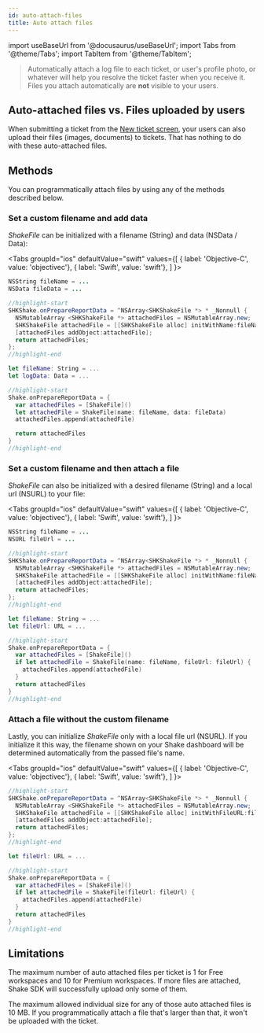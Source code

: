 ```yaml
---
id: auto-attach-files
title: Auto attach files
---
```

import useBaseUrl from '@docusaurus/useBaseUrl';
import Tabs from '@theme/Tabs';
import TabItem from '@theme/TabItem';

>Automatically attach a log file to each ticket, or user's profile photo, or whatever will help you resolve the ticket faster when you receive it. Files you attach automatically are **not** visible to your users.

## Auto-attached files vs. Files uploaded by users

When submitting a ticket from the [New ticket screen](/ios/shake-ui/new-ticket-screen.md),
your users can also upload their files (images, documents) to tickets.
That has nothing to do with these auto-attached files.

## Methods
You can programmatically attach files by using any of the methods described below.

### Set a custom filename and add data

_ShakeFile_ can be initialized with a filename (String) and data (NSData / Data):

<Tabs 
  groupId="ios" 
  defaultValue="swift" 
  values={[ 
    { label: 'Objective-C', value: 'objectivec'}, 
    { label: 'Swift', value: 'swift'},
  ] 
}>

<TabItem value="objectivec">

```java title="AppDelegate.m" 
NSString fileName = ... 
NSData fileData = ...

//highlight-start 
SHKShake.onPrepareReportData = ^NSArray<SHKShakeFile *> * _Nonnull { 
  NSMutableArray <SHKShakeFile *> attachedFiles = NSMutableArray.new; 
  SHKShakeFile attachedFile = [[SHKShakeFile alloc] initWithName:fileName andData:fileData]; 
  [attachedFiles addObject:attachedFile]; 
  return attachedFiles; 
}; 
//highlight-end
```

</TabItem>

<TabItem value="swift">

```swift title="AppDelegate.swift"
let fileName: String = ...
let logData: Data = ...

//highlight-start
Shake.onPrepareReportData = { 
  var attachedFiles = [ShakeFile]()
  let attachedFile = ShakeFile(name: fileName, data: fileData)
  attachedFiles.append(attachedFile)

  return attachedFiles
}
//highlight-end
```

</TabItem>
</Tabs>

### Set a custom filename and then attach a file

_ShakeFile_ can also be initialized with a desired filename (String) and a local url (NSURL) to your file:

<Tabs 
  groupId="ios" 
  defaultValue="swift" 
  values={[ 
    { label: 'Objective-C', value: 'objectivec'}, 
    { label: 'Swift', value: 'swift'},
  ] 
}>

<TabItem value="objectivec">

```java title="AppDelegate.m" 
NSString fileName = ... 
NSURL fileUrl = ...

//highlight-start 
SHKShake.onPrepareReportData = ^NSArray<SHKShakeFile *> * _Nonnull { 
  NSMutableArray <SHKShakeFile *> attachedFiles = NSMutableArray.new; 
  SHKShakeFile attachedFile = [[SHKShakeFile alloc] initWithName:fileName andFileURL:fileUrl]; 
  [attachedFiles addObject:attachedFile]; 
  return attachedFiles; 
}; 
//highlight-end
```
</TabItem>

<TabItem value="swift">

```swift title="AppDelegate.swift"
let fileName: String = ...
let fileUrl: URL = ...

//highlight-start
Shake.onPrepareReportData = { 
  var attachedFiles = [ShakeFile]()
  if let attachedFile = ShakeFile(name: fileName, fileUrl: fileUrl) {
    attachedFiles.append(attachedFile)
  }
  return attachedFiles
}
//highlight-end
```
</TabItem>
</Tabs>

### Attach a file without the custom filename
Lastly, you can initialize _ShakeFile_ only with a local file url (NSURL).
If you initialize it this way, the filename shown on your Shake dashboard will be determined automatically from the passed file's name.

<Tabs 
  groupId="ios" 
  defaultValue="swift" 
  values={[ 
    { label: 'Objective-C', value: 'objectivec'}, 
    { label: 'Swift', value: 'swift'},
  ] 
}>

<TabItem value="objectivec">

```java title="AppDelegate.m" NSURL *fileUrl = ...
//highlight-start 
SHKShake.onPrepareReportData = ^NSArray<SHKShakeFile *> * _Nonnull { 
  NSMutableArray <SHKShakeFile *> attachedFiles = NSMutableArray.new; 
  SHKShakeFile attachedFile = [[SHKShakeFile alloc] initWithFileURL:fileUrl]; 
  [attachedFiles addObject:attachedFile]; 
  return attachedFiles; 
}; 
//highlight-end
```
</TabItem>

<TabItem value="swift">

```swift title="AppDelegate.swift"
let fileUrl: URL = ...

//highlight-start
Shake.onPrepareReportData = { 
  var attachedFiles = [ShakeFile]()
  if let attachedFile = ShakeFile(fileUrl: fileUrl) {
    attachedFiles.append(attachedFile)
  }
  return attachedFiles
}
//highlight-end
```

</TabItem>
</Tabs>

## Limitations

The maximum number of auto attached files per ticket is 1 for Free workspaces and 10 for Premium workspaces.
If more files are attached, Shake SDK will successfully upload only some of them.

The maximum allowed individual size for any of those auto attached files is 10 MB.
If you programmatically attach a file that's larger than that, it won't be uploaded with the ticket.
